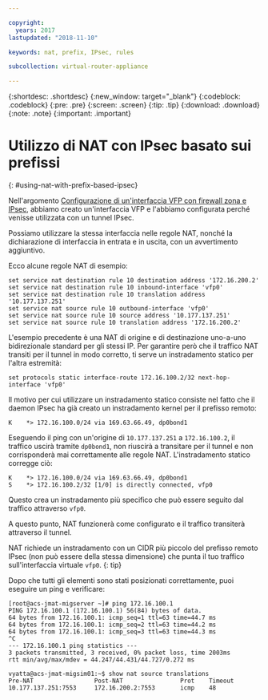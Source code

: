 ```yaml
---

copyright:
  years: 2017
lastupdated: "2018-11-10"

keywords: nat, prefix, IPsec, rules

subcollection: virtual-router-appliance

---
```


{:shortdesc: .shortdesc}
{:new_window: target="_blank"}
{:codeblock: .codeblock}
{:pre: .pre}
{:screen: .screen}
{:tip: .tip}
{:download: .download}
{:note: .note}
{:important: .important}

# Utilizzo di NAT con IPsec basato sui prefissi
{: #using-nat-with-prefix-based-ipsec}

Nell'argomento [Configurazione di un'interfaccia VFP con firewall zona e IPsec](/docs/infrastructure/virtual-router-appliance?topic=virtual-router-appliance-configuring-a-vfp-interface-with-ipsec-and-zone-firewalls), abbiamo creato un'interfaccia VFP e l'abbiamo configurata perché venisse utilizzata con un tunnel IPsec.

Possiamo utilizzare la stessa interfaccia nelle regole NAT, nonché la dichiarazione di interfaccia in entrata e in uscita, con un avvertimento aggiuntivo.

Ecco alcune regole NAT di esempio:

```
set service nat destination rule 10 destination address '172.16.200.2'
set service nat destination rule 10 inbound-interface 'vfp0'
set service nat destination rule 10 translation address '10.177.137.251'
set service nat source rule 10 outbound-interface 'vfp0'
set service nat source rule 10 source address '10.177.137.251'
set service nat source rule 10 translation address '172.16.200.2'
```

L'esempio precedente è una NAT di origine e di destinazione uno-a-uno bidirezionale standard per gli stessi IP. Per garantire però che il traffico NAT transiti per il tunnel in modo corretto, ti serve un instradamento statico per l'altra estremità:

```
set protocols static interface-route 172.16.100.2/32 next-hop-interface 'vfp0'
```

Il motivo per cui utilizzare un instradamento statico consiste nel fatto che il daemon IPsec ha già creato un instradamento kernel per il prefisso remoto:

```
K    *> 172.16.100.0/24 via 169.63.66.49, dp0bond1
```

Eseguendo il ping con un'origine di `10.177.137.251` a `172.16.100.2`, il traffico uscirà tramite `dp0bond1`, non riuscirà a transitare per il tunnel e non corrisponderà mai correttamente alle regole NAT. L'instradamento statico corregge ciò:

```
K    *> 172.16.100.0/24 via 169.63.66.49, dp0bond1
S    *> 172.16.100.2/32 [1/0] is directly connected, vfp0
```

Questo crea un instradamento più specifico che può essere seguito dal traffico attraverso `vfp0`.

A questo punto, NAT funzionerà come configurato e il traffico transiterà attraverso il tunnel.

NAT richiede un instradamento con un CIDR più piccolo del prefisso remoto IPsec (non può essere della stessa dimensione) che punta il tuo traffico sull'interfaccia virtuale `vfp0`.
{: tip}

Dopo che tutti gli elementi sono stati posizionati correttamente, puoi eseguire un ping e verificare:

```
[root@acs-jmat-migserver ~]# ping 172.16.100.1
PING 172.16.100.1 (172.16.100.1) 56(84) bytes of data.
64 bytes from 172.16.100.1: icmp_seq=1 ttl=63 time=44.7 ms
64 bytes from 172.16.100.1: icmp_seq=2 ttl=63 time=44.2 ms
64 bytes from 172.16.100.1: icmp_seq=3 ttl=63 time=44.3 ms
^C
--- 172.16.100.1 ping statistics ---
3 packets transmitted, 3 received, 0% packet loss, time 2003ms
rtt min/avg/max/mdev = 44.247/44.431/44.727/0.272 ms

vyatta@acs-jmat-migsim01:~$ show nat source translations
Pre-NAT                 Post-NAT                Prot    Timeout
10.177.137.251:7553     172.16.200.2:7553       icmp    48
```
